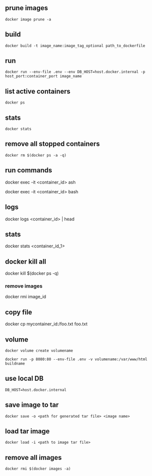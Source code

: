 ## prune images

`docker image prune -a`

## build
`docker build -t image_name:image_tag_optional path_to_dockerfile`

## run
`docker run --env-file .env --env DB_HOST=host.docker.internal -p host_port:container_port image_name`

## list active containers
`docker ps`

## stats
`docker stats`

## remove all stopped containers
`docker rm $(docker ps -a -q)`

## run commands
docker exec -it <container_id> ash

docker exec -it <container_id> bash

## logs
docker logs <container_id> | head

## stats
docker stats <container_id_1>

## docker kill all
docker kill $(docker ps -q)

### remove images
docker rmi image_id

## copy file
docker cp mycontainer_id:/foo.txt foo.txt

## volume

`docker volume create volumename`

`docker run -p 8080:80 --env-file .env -v volumename:/var/www/html buildname`

## use local DB
`DB_HOST=host.docker.internal`

## save image to tar
`docker save -o <path for generated tar file> <image name>`

## load tar image
`docker load -i <path to image tar file>`

## remove all images
`docker rmi $(docker images -a)`
